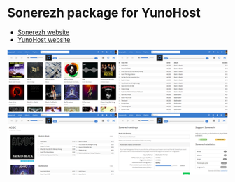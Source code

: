 # Sonerezh package for YunoHost

* [Sonerezh website](https://www.sonerezh.bzh/)
* [YunoHost website](https://yunohost.org/)

![Sonerezh screenshots](screenshots.png)
